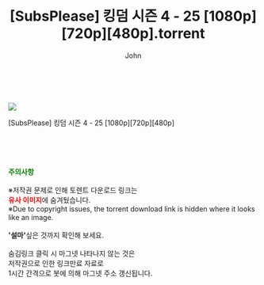 ﻿---
layout: post
title:  "    [SubsPlease] 킹덤 시즌 4 - 25 [1080p][720p][480p].torrent"
author: John
categories: [ 애니/만화 ]
tags: [  ]
image: https://torrentrj55.com/uploadfile/full/e992fb866ec421ae2bad09768818bc2a964055b3.jpg 
description: "    [SubsPlease] 킹덤 시즌 4 - 25 [1080p][720p][480p] torrent 정보 공유"
toc: true
toc_sticky: true
---

<br>
<p><img src="https://torrentrj55.com/uploadfile/full/e992fb866ec421ae2bad09768818bc2a964055b3.jpg"/></p>
 [SubsPlease] 킹덤 시즌 4 - 25 [1080p][720p][480p]  
    
<br><br><br>
<p data-ke-size="size16"><b><span style="color: green;">주의사항</span></b><br /><br />※저작권 문제로 인해 토렌트 다운로드 링크는<br /><b><span style="color: red;">유사 이미지</span></b>에 숨겨뒀습니다.<br />※Due to copyright issues, the torrent download link is hidden where it looks like an image.<br /><br /><b>'설마'</b>싶은 것까지 확인해 보세요.<br /><br />숨김링크 클릭 시 마그넷 나타나지 않는 것은<br />저작권으로 인한 링크만료 자료로<br />1시간 간격으로 봇에 의해 마그넷 주소 갱신됩니다.</p>

